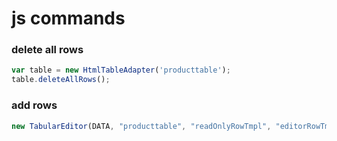 # js commands
### delete all rows
```javascript 1.8
var table = new HtmlTableAdapter('producttable');
table.deleteAllRows();
```
### add rows
```javascript 1.8
new TabularEditor(DATA, "producttable", "readOnlyRowTmpl", "editorRowTmpl").render();
```
